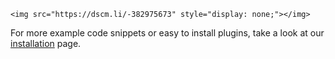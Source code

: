 ```
<img src="https://dscm.li/-382975673" style="display: none;"></img>
```

For more example code snippets or easy to install plugins, take a look at our <a href="/installation">installation</a> page.
